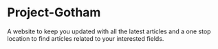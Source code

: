 # Project-Gotham 

A website to keep you updated with all the latest articles and a one stop location to find articles related to your interested fields. 
